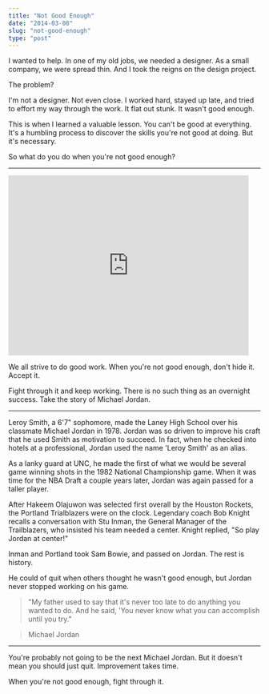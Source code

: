 ```yaml
---
title: "Not Good Enough"
date: "2014-03-08"
slug: "not-good-enough"
type: "post"
---
```


I wanted to help. In one of my old jobs, we needed a designer. As a small company, we were spread thin. And I took the reigns on the design project. 

The problem? 

I'm not a designer. Not even close. I worked hard, stayed up late, and tried to effort my way through the work. It flat out stunk. It wasn't good enough. 

This is when I learned a valuable lesson. You can't be good at everything. It's a humbling process to discover the skills you're not good at doing. But it's necessary.  

So what do you do when you're not good enough? 
* * *
<iframe width="480" height="360" src="http://www.youtube.com/embed/3ResTHKVxf4" frameborder="0"> </iframe>

We all strive to do good work. When you're not good enough, don't hide it. Accept it. 

Fight through it and keep working. There is no such thing as an overnight success. Take the story of Michael Jordan.  

* * *

Leroy Smith, a 6'7" sophomore, made the Laney High School over his classmate Michael Jordan in 1978. Jordan was so driven to improve his craft that he used Smith as motivation to succeed. In fact, when he checked into hotels at a professional, Jordan used the name 'Leroy Smith' as an alias. 

As a lanky guard at UNC, he made the first of what we would be several game winning shots in the 1982 National Championship game. When it was time for the NBA Draft a couple years later, Jordan was again passed for a taller player. 

After Hakeem Olajuwon was selected first overall by the Houston Rockets, the Portland Trialblazers were on the clock. Legendary coach Bob Knight recalls a conversation with Stu Inman, the General Manager of the Trailblazers, who insisted his team needed a center. Knight replied, "So play Jordan at center!" 

Inman and Portland took Sam Bowie, and passed on Jordan. The rest is history. 

He could of quit when others thought he wasn't good enough, but Jordan never stopped working on his game.

> "My father used to say that it's never too late to do anything you wanted to do. And he said, 'You never know what you can accomplish until you try." 

> Michael Jordan

* * *

You're probably not going to be the next Michael Jordan. But it doesn't mean you should just quit. Improvement takes time. 

When you're not good enough, fight through it. 
